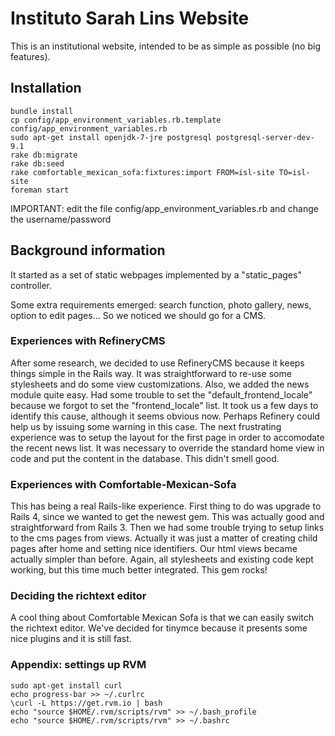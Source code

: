 # Instituto Sarah Lins Website

This is an institutional website, intended to be as simple as possible (no
big features).

## Installation

```
bundle install
cp config/app_environment_variables.rb.template config/app_environment_variables.rb
sudo apt-get install openjdk-7-jre postgresql postgresql-server-dev-9.1
rake db:migrate
rake db:seed
rake comfortable_mexican_sofa:fixtures:import FROM=isl-site TO=isl-site
foreman start
```

IMPORTANT: edit the file config/app_environment_variables.rb and change the username/password

## Background information

It started as a set of static webpages implemented by a "static_pages" 
controller.

Some extra requirements emerged: search function, photo gallery, news, option 
to edit pages... So we noticed we should go for a CMS.

### Experiences with RefineryCMS

After some research, we decided to use RefineryCMS because it keeps things 
simple in the Rails way. It was straightforward to re-use some stylesheets 
and do some view customizations.
Also, we added the news module quite easy.
Had some trouble to set the "default_frontend_locale" because we forgot to set
the "frontend_locale" list. It took us a few days to identify this cause,
although it seems obvious now. Perhaps Refinery could help us by issuing some
warning in this case.
The next frustrating experience was to setup the layout for the first page
in order to accomodate the recent news list.
It was necessary to override the standard home view in code and put the 
content in the database. This didn't smell good.

### Experiences with Comfortable-Mexican-Sofa

This has being a real Rails-like experience.
First thing to do was upgrade to Rails 4, since we wanted to get the newest
gem. This was actually good and straightforward from Rails 3.
Then we had some trouble trying to setup links to the cms pages from views.
Actually it was just a matter of creating child pages after home and setting
nice identifiers. Our html views became actually simpler than before.
Again, all stylesheets and existing code kept working, but this time much
better integrated. This gem rocks!

### Deciding the richtext editor

A cool thing about Comfortable Mexican Sofa is that we can easily switch the richtext
editor. We've decided for tinymce because it presents some nice plugins and it is still
fast.


### Appendix: settings up RVM

```
sudo apt-get install curl
echo progress-bar >> ~/.curlrc
\curl -L https://get.rvm.io | bash
echo "source $HOME/.rvm/scripts/rvm" >> ~/.bash_profile
echo "source $HOME/.rvm/scripts/rvm" >> ~/.bashrc
```
